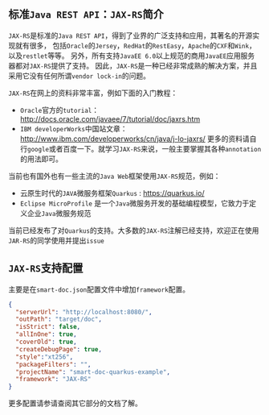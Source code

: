 
## 标准`Java REST API`：`JAX-RS`简介
`JAX-RS`是标准的`Java REST API`，得到了业界的广泛支持和应用，其著名的开源实现就有很多，
包括`Oracle`的`Jersey`，`RedHat`的`RestEasy`，`Apache`的`CXF`和`Wink`，以及`restlet`等等。
另外，所有支持`JavaEE 6.0`以上规范的商用`JavaEE`应用服务器都对`JAX-RS`提供了支持。
因此，`JAX-RS`是一种已经非常成熟的解决方案，并且采用它没有任何所谓`vendor lock-in`的问题。

`JAX-RS`在网上的资料非常丰富，例如下面的入门教程：

- `Oracle`官方的`tutorial`：http://docs.oracle.com/javaee/7/tutorial/doc/jaxrs.htm
- `IBM developerWorks`中国站文章：http://www.ibm.com/developerworks/cn/java/j-lo-jaxrs/
更多的资料请自行`google`或者百度一下。就学习`JAX-RS`来说，一般主要掌握其各种`annotation`的用法即可。

当前也有国外也有一些主流的`Java Web`框架使用`JAX-RS`规范，例如：
- 云原生时代的`JAVA`微服务框架`Quarkus` : https://quarkus.io/
- `Eclipse MicroProfile` 是一个`Java`微服务开发的基础编程模型，它致力于定义企业`Java`微服务规范

当前已经发布了对`Quarkus`的支持。大多数的`JAX-RS`注解已经支持，欢迎正在使用`JAR-RS`的同学使用并提出`issue`
## `JAX-RS`支持配置
主要是在`smart-doc.json`配置文件中增加`framework`配置。
```json
{
  "serverUrl": "http://localhost:8080/",
  "outPath": "target/doc",
  "isStrict": false,
  "allInOne": true,
  "coverOld": true,
  "createDebugPage": true,
  "style":"xt256",
  "packageFilters": "",
  "projectName": "smart-doc-quarkus-example",
  "framework": "JAX-RS"
}
```
更多配置请参请查阅其它部分的文档了解。